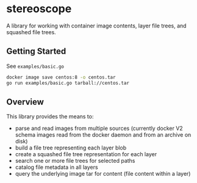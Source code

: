 # stereoscope

A library for working with container image contents, layer file trees, and squashed file trees.

## Getting Started

See `examples/basic.go`

```bash
docker image save centos:8 -o centos.tar
go run examples/basic.go tarball://centos.tar
```

## Overview

This library provides the means to:
- parse and read images from multiple sources (currently docker V2 schema images read from the docker daemon and from an archive on disk)
- build a file tree representing each layer blob
- create a squashed file tree representation for each layer
- search one or more file trees for selected paths
- catalog file metadata in all layers
- query the underlying image tar for content (file content within a layer)
